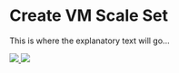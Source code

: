# Create VM Scale Set

This is where the explanatory text will go...

<a href="https://portal.azure.com/#create/Microsoft.Template/uri/https%3A%2F%2Fraw.githubusercontent.com%2Fnikkh%2Fvmss-demo%2Fmaster%2Fcreate-vmss%2Fazuredeploy.json" target="_blank">
    <img src="http://azuredeploy.net/deploybutton.png"/>
</a>
<a href="http://armviz.io/#/?load=https%3A%2F%2Fraw.githubusercontent.com%2Fnikkh%2Fnikkh%2Fvmss-demo%2Fmaster%2Fcreate-vmss%2Fazuredeploy.json" target="_blank">
    <img src="http://armviz.io/visualizebutton.png"/>
</a>